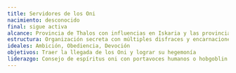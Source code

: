 ```yaml
---
title: Servidores de los Oni
nacimiento: desconocido
final: sigue activa
alcance: Provincia de Thalos con influencias en Iskaria y las provincias Shinri
estructura: Organización secreta con múltiples disfraces y encarnaciones
ideales: Ambición, Obediencia, Devoción
objetivos: Traer la llegada de los Oni y lograr su hegemonía
liderazgo: Consejo de espíritus oni con portavoces humanos o hobgoblin. El más notorio es Yabu (4002-)
---
```


